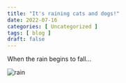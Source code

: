 ```yaml
---
title: "It's raining cats and dogs!"
date: 2022-07-16
categories: [ Uncategorized ]
tags: [ blog ]
draft: false
---
```

 
When the rain begins to fall...
 
![rain](/img/rain.jpeg)
 
